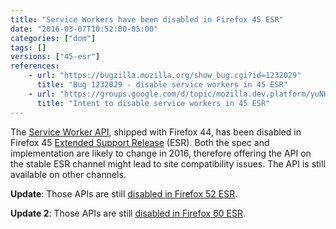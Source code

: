```yaml
---
title: "Service Workers have been disabled in Firefox 45 ESR"
date: "2016-03-07T10:52:00-05:00"
categories: ["dom"]
tags: []
versions: ["45-esr"]
references:
    - url: "https://bugzilla.mozilla.org/show_bug.cgi?id=1232029"
      title: "Bug 1232029 - disable service workers in 45 ESR"
    - url: "https://groups.google.com/d/topic/mozilla.dev.platform/yuNHtDhl3lY/discussion"
      title: "Intent to disable service workers in 45 ESR"
---
```

The [Service Worker API](https://developer.mozilla.org/docs/Web/API/Service_Worker_API), shipped with Firefox 44, has been disabled in Firefox 45 [Extended Support Release](https://www.mozilla.org/firefox/organizations/) (ESR). Both the spec and implementation are likely to change in 2016, therefore offering the API on the stable ESR channel might lead to site compatibility issues. The API is still available on other channels.

**Update**: Those APIs are still [disabled in Firefox 52 ESR](https://www.fxsitecompat.dev/en-CA/docs/2017/service-workers-and-push-notifications-are-disabled-on-firefox-52-esr/).

**Update 2**: Those APIs are still [disabled in Firefox 60 ESR](https://www.fxsitecompat.dev/en-CA/docs/2018/service-workers-and-push-notifications-are-disabled-on-firefox-60-esr/).
